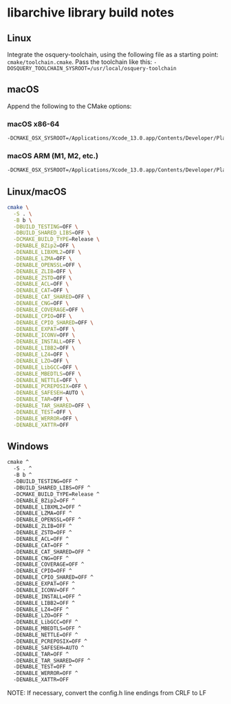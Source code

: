 # libarchive library build notes

## Linux

Integrate the osquery-toolchain, using the following file as a starting point: `cmake/toolchain.cmake`. Pass the toolchain like this: `-DOSQUERY_TOOLCHAIN_SYSROOT=/usr/local/osquery-toolchain`

## macOS

Append the following to the CMake options:

### macOS x86-64

```bash
-DCMAKE_OSX_SYSROOT=/Applications/Xcode_13.0.app/Contents/Developer/Platforms/MacOSX.platform/Developer/SDKs/MacOSX11.3.sdk -DCMAKE_OSX_DEPLOYMENT_TARGET=10.14 -DCMAKE_OSX_ARCHITECTURES=x86_64
```

### macOS ARM (M1, M2, etc.)

```bash
-DCMAKE_OSX_SYSROOT=/Applications/Xcode_13.0.app/Contents/Developer/Platforms/MacOSX.platform/Developer/SDKs/MacOSX11.3.sdk -DCMAKE_OSX_DEPLOYMENT_TARGET=10.15 -DCMAKE_OSX_ARCHITECTURES=arm64
```

## Linux/macOS

```sh
cmake \
  -S . \
  -B b \
  -DBUILD_TESTING=OFF \
  -DBUILD_SHARED_LIBS=OFF \
  -DCMAKE_BUILD_TYPE=Release \
  -DENABLE_BZip2=OFF \
  -DENABLE_LIBXML2=OFF \
  -DENABLE_LZMA=OFF \
  -DENABLE_OPENSSL=OFF \
  -DENABLE_ZLIB=OFF \
  -DENABLE_ZSTD=OFF \
  -DENABLE_ACL=OFF \
  -DENABLE_CAT=OFF \
  -DENABLE_CAT_SHARED=OFF \
  -DENABLE_CNG=OFF \
  -DENABLE_COVERAGE=OFF \
  -DENABLE_CPIO=OFF \
  -DENABLE_CPIO_SHARED=OFF \
  -DENABLE_EXPAT=OFF \
  -DENABLE_ICONV=OFF \
  -DENABLE_INSTALL=OFF \
  -DENABLE_LIBB2=OFF \
  -DENABLE_LZ4=OFF \
  -DENABLE_LZO=OFF \
  -DENABLE_LibGCC=OFF \
  -DENABLE_MBEDTLS=OFF \
  -DENABLE_NETTLE=OFF \
  -DENABLE_PCREPOSIX=OFF \
  -DENABLE_SAFESEH=AUTO \
  -DENABLE_TAR=OFF \
  -DENABLE_TAR_SHARED=OFF \
  -DENABLE_TEST=OFF \
  -DENABLE_WERROR=OFF \
  -DENABLE_XATTR=OFF
```

## Windows

```cmd
cmake ^
  -S . ^
  -B b ^
  -DBUILD_TESTING=OFF ^
  -DBUILD_SHARED_LIBS=OFF ^
  -DCMAKE_BUILD_TYPE=Release ^
  -DENABLE_BZip2=OFF ^
  -DENABLE_LIBXML2=OFF ^
  -DENABLE_LZMA=OFF ^
  -DENABLE_OPENSSL=OFF ^
  -DENABLE_ZLIB=OFF ^
  -DENABLE_ZSTD=OFF ^
  -DENABLE_ACL=OFF ^
  -DENABLE_CAT=OFF ^
  -DENABLE_CAT_SHARED=OFF ^
  -DENABLE_CNG=OFF ^
  -DENABLE_COVERAGE=OFF ^
  -DENABLE_CPIO=OFF ^
  -DENABLE_CPIO_SHARED=OFF ^
  -DENABLE_EXPAT=OFF ^
  -DENABLE_ICONV=OFF ^
  -DENABLE_INSTALL=OFF ^
  -DENABLE_LIBB2=OFF ^
  -DENABLE_LZ4=OFF ^
  -DENABLE_LZO=OFF ^
  -DENABLE_LibGCC=OFF ^
  -DENABLE_MBEDTLS=OFF ^
  -DENABLE_NETTLE=OFF ^
  -DENABLE_PCREPOSIX=OFF ^
  -DENABLE_SAFESEH=AUTO ^
  -DENABLE_TAR=OFF ^
  -DENABLE_TAR_SHARED=OFF ^
  -DENABLE_TEST=OFF ^
  -DENABLE_WERROR=OFF ^
  -DENABLE_XATTR=OFF
```

NOTE: If necessary, convert the config.h line endings from CRLF to LF
